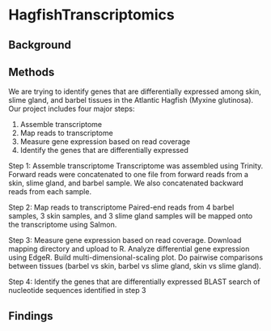 # HagfishTranscriptomics
## Background

## Methods
We are trying to identify genes that are differentially expressed among skin, slime gland, and barbel tissues in the Atlantic Hagfish (Myxine glutinosa). Our project includes four major steps:
  1. Assemble transcriptome
  2. Map reads to transcriptome
  3. Measure gene expression based on read coverage
  4. Identify the genes that are differentially expressed

Step 1: Assemble transcriptome Transcriptome was assembled using Trinity. Forward reads were concatenated to one file from forward reads from a skin, slime gland, and barbel sample. We also concatenated backward reads from each sample.

Step 2: Map reads to transcriptome Paired-end reads from 4 barbel samples, 3 skin samples, and 3 slime gland samples will be mapped onto the transcriptome using Salmon.

Step 3: Measure gene expression based on read coverage. Download mapping directory and upload to R. Analyze differential gene expression using EdgeR. Build multi-dimensional-scaling plot. Do pairwise comparisons between tissues (barbel vs skin, barbel vs slime gland, skin vs slime gland).

Step 4: Identify the genes that are differentially expressed BLAST search of nucleotide sequences identified in step 3

## Findings
